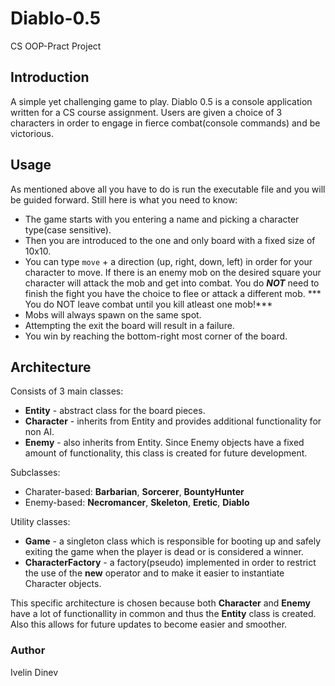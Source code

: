 # Diablo-0.5
CS OOP-Pract Project

## Introduction

A simple yet challenging game to play. Diablo 0.5 is a console application written for a CS course assignment. Users are
given a choice of 3 characters in order to engage in fierce combat(console commands) and be victorious.

## Usage

As mentioned above all you have to do is run the executable file and you will be guided forward. Still here is what you need to know:
- The game starts with you entering a name and picking a character type(case sensitive).
- Then you are introduced to the one and only board with a fixed size of 10x10.
- You can type ``` move ``` + a direction (up, right, down, left) in order for your character to move. If there is an enemy mob on the
desired square your character will attack the mob and get into combat. You do ***NOT*** need to finish the fight you have the choice to flee
or attack a different mob. *** You do NOT leave combat until you kill atleast one mob!***
- Mobs will always spawn on the same spot. 
- Attempting the exit the board will result in a failure.
- You win by reaching the bottom-right most corner of the board.

## Architecture

Consists of 3 main classes:
- **Entity** - abstract class for the board pieces.
- **Character** - inherits from Entity and provides additional functionality for non AI.
- **Enemy** - also inherits from Entity. Since Enemy objects have a fixed amount of functionality, this class is created for future development.

Subclasses:
- Charater-based: **Barbarian**, **Sorcerer**, **BountyHunter**
- Enemy-based: **Necromancer**, **Skeleton**, **Eretic**, **Diablo**

Utility classes:
- **Game** - a singleton class which is responsible for booting up and safely exiting the game when the player is dead or is considered a winner.
- **CharacterFactory** - a factory(pseudo) implemented in order to restrict the use of the **new** operator and to make it easier to instantiate
Character objects.

This specific architecture is chosen because both **Character** and **Enemy** have a lot of functionallity in common and thus the **Entity** class is created. Also
this allows for future updates to become easier and smoother.


### Author
Ivelin Dinev
